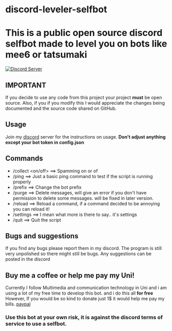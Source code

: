 # discord-leveler-selfbot
# This is a public open source discord selfbot made to level you on bots like mee6 or tatsumaki

[![Discord Server](https://img.shields.io/discord/734794891258757160?label=Discord)](https://discord.gg/Pae9eTy)


## IMPORTANT

If you decide to use any code from this project your project **must** be open source. Also, if you if you modify this I would appreciate the changes being documented and the source code shared on GitHub.

## Usage

Join my [discord](https://discord.gg/Pae9eTy) server for the instructions on usage.
**Don't adjust anything except your bot token in config.json**

## Commands
- /collect <on/off> ==> Spamming on or of
- /ping ==> Just a basic ping command to test if the script is running properly
- /prefix <newprefix> ==> Change the bot prefix
- /purge <amount> ==> Delete messages, will give an error if you don't have permission to delete some messages. will be fixed in later version.
- /reload <command> ==> Reload a command, if a command decided to be annoying you can reload it!
- /settings ==> I mean what more is there to say.. it's settings
- /quit ==> Quit the script

## Bugs and suggestions

If you find any bugs please report them in my discord. The program is still very unpolished so there might still be bugs.
Any suggestions can be posted in the discord

## Buy me a coffee or help me pay my Uni!

Currently I follow Multimedia and communication technology in Uni and i am using a lot of my free time to develop this bot.
and i do this all **for free**
However,
If you would be so kind to donate just 1$ it would help me pay my bills. 
[paypal](paypal.me/TDeTandt)

### Use this bot at your own risk, it is against the discord terms of service to use a selfbot.
